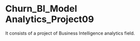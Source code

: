 # Churn_BI_Model Analytics_Project09
It consists of a project of Business Intelligence analytics field.
